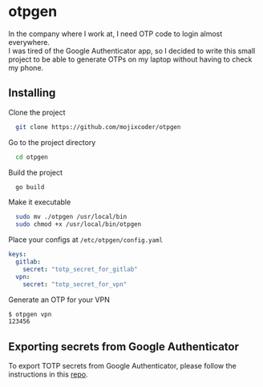 
# otpgen

In the company where I work at, I need OTP code to login almost everywhere.  
I was tired of the Google Authenticator app, so I decided to write this small project to be able to generate OTPs on my laptop without having to check my phone.


## Installing

Clone the project

```bash
  git clone https://github.com/mojixcoder/otpgen
```

Go to the project directory

```bash
  cd otpgen
```

Build the project

```bash
  go build
```

Make it executable

```bash
  sudo mv ./otpgen /usr/local/bin    
  sudo chmod +x /usr/local/bin/otpgen
```

Place your configs at `/etc/otpgen/config.yaml`

```yaml
keys:
  gitlab:
    secret: "totp_secret_for_gitlab"
  vpn:
    secret: "totp_secret_for_vpn"
```

Generate an OTP for your VPN
```bash
$ otpgen vpn
123456
```

## Exporting secrets from Google Authenticator 

To export TOTP secrets from Google Authenticator, please follow the instructions in this [repo](https://github.com/krissrex/google-authenticator-exporter).
